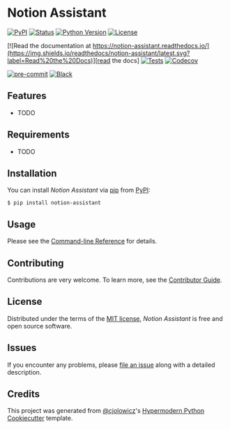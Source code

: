 # Notion Assistant

[![PyPI](https://img.shields.io/pypi/v/notion-assistant.svg)][pypi_]
[![Status](https://img.shields.io/pypi/status/notion-assistant.svg)][status]
[![Python Version](https://img.shields.io/pypi/pyversions/notion-assistant)][python version]
[![License](https://img.shields.io/pypi/l/notion-assistant)][license]

[![Read the documentation at https://notion-assistant.readthedocs.io/](https://img.shields.io/readthedocs/notion-assistant/latest.svg?label=Read%20the%20Docs)][read the docs]
[![Tests](https://github.com/nehiljain/notion-assistant/workflows/Tests/badge.svg)][tests]
[![Codecov](https://codecov.io/gh/nehiljain/notion-assistant/branch/main/graph/badge.svg)][codecov]

[![pre-commit](https://img.shields.io/badge/pre--commit-enabled-brightgreen?logo=pre-commit&logoColor=white)][pre-commit]
[![Black](https://img.shields.io/badge/code%20style-black-000000.svg)][black]

[pypi_]: https://pypi.org/project/notion-assistant/
[status]: https://pypi.org/project/notion-assistant/
[python version]: https://pypi.org/project/notion-assistant
[read the docs]: https://notion-assistant.readthedocs.io/
[tests]: https://github.com/nehiljain/notion-assistant/actions?workflow=Tests
[codecov]: https://app.codecov.io/gh/nehiljain/notion-assistant
[pre-commit]: https://github.com/pre-commit/pre-commit
[black]: https://github.com/psf/black

## Features

- TODO

## Requirements

- TODO

## Installation

You can install _Notion Assistant_ via [pip] from [PyPI]:

```console
$ pip install notion-assistant
```

## Usage

Please see the [Command-line Reference] for details.

## Contributing

Contributions are very welcome.
To learn more, see the [Contributor Guide].

## License

Distributed under the terms of the [MIT license][license],
_Notion Assistant_ is free and open source software.

## Issues

If you encounter any problems,
please [file an issue] along with a detailed description.

## Credits

This project was generated from [@cjolowicz]'s [Hypermodern Python Cookiecutter] template.

[@cjolowicz]: https://github.com/cjolowicz
[pypi]: https://pypi.org/
[hypermodern python cookiecutter]: https://github.com/cjolowicz/cookiecutter-hypermodern-python
[file an issue]: https://github.com/nehiljain/notion-assistant/issues
[pip]: https://pip.pypa.io/

<!-- github-only -->

[license]: https://github.com/nehiljain/notion-assistant/blob/main/LICENSE
[contributor guide]: https://github.com/nehiljain/notion-assistant/blob/main/CONTRIBUTING.md
[command-line reference]: https://notion-assistant.readthedocs.io/en/latest/usage.html
